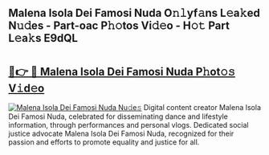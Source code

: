 ## Malena Isola Dei Famosi Nuda O𝚗𝚕yf𝚊ns L𝚎a𝚔ed N𝚞𝚍es - Part-oac P𝚑𝚘tos Vi𝚍𝚎o - H𝚘𝚝 Part L𝚎a𝚔s E9dQL

# <h2><a href="http://kf8g07.oniu.top/?m=Malena+Isola+Dei+Famosi+Nuda">🔗👉 🔴 Malena Isola Dei Famosi Nuda P𝚑ot𝚘𝚜 V𝚒d𝚎o</a></h2>

[![Malena Isola Dei Famosi Nuda Nu𝚍e𝚜](https://i.imgur.com/0qMVB7G.gif)](http://kf8g07.oniu.top/?m=Malena+Isola+Dei+Famosi+Nuda)
Digital content creator Malena Isola Dei Famosi Nuda, celebrated for disseminating dance and lifestyle information, through performances and personal vlogs. Dedicated social justice advocate Malena Isola Dei Famosi Nuda, recognized for their passion and efforts to promote equality and justice for all.  
